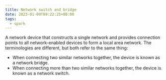 ```yaml
---
title: Network switch and bridge
date: 2023-01-09T09:22:25+08:00
tags:
  - spark
---
```


A network device that constructs a single network and provides connection points to all network-enabled devices to form a local area network. The terminologies are different, but both refer to the same thing:

- When connecting two similar networks together, the device is known as a network bridge.
- When connecting more than two similar networks together, the device is known as a network switch.
